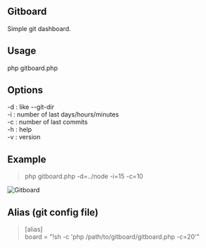Gitboard
--------

Simple git dashboard.

Usage
-----

php gitboard.php

Options
-------

-d <project directory> : like --git-dir  
-i : number of last days/hours/minutes  
-c : number of last commits  
-h : help  
-v : version  

Example
-------

> php gitboard.php -d=../node -i=15 -c=10

![Gitboard](https://lh4.googleusercontent.com/-lUl_qrNCTac/TnXkrPJeUgI/AAAAAAAAAuM/pRi6lpbbGQs/s640/Gitboard.png "Gitboard example")

Alias (git config file)
-----------------------

> [alias]  
> board = "!sh -c 'php /path/to/gitboard/gitboard.php -c=20'"